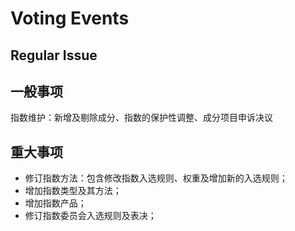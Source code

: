 # Voting Events

## Regular Issue

## 一般事项

指数维护：新增及剔除成分、指数的保护性调整、成分项目申诉决议

## 重大事项

* 修订指数方法：包含修改指数入选规则、权重及增加新的入选规则；
* 增加指数类型及其方法；
* 增加指数产品；
* 修订指数委员会入选规则及表决；
